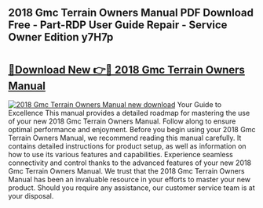 ## 2018 Gmc Terrain Owners Manual PDF Download Free - Part-RDP User Guide Repair - Service Owner Edition y7H7p

# <h2><a href="http://bc12721.oget.top/?id=2018+Gmc+Terrain+Owners+Manual">🔗Download New 👉🔴 2018 Gmc Terrain Owners Manual</a></h2>

[![2018 Gmc Terrain Owners Manual new download](https://i.imgur.com/5g1atiW.png)](http://bc12721.oget.top/?id=2018+Gmc+Terrain+Owners+Manual)
Your Guide to Excellence This manual provides a detailed roadmap for mastering the use of your new 2018 Gmc Terrain Owners Manual. Follow along to ensure optimal performance and enjoyment. Before you begin using your 2018 Gmc Terrain Owners Manual, we recommend reading this manual carefully. It contains detailed instructions for product setup, as well as information on how to use its various features and capabilities. Experience seamless connectivity and control thanks to the advanced features of your new 2018 Gmc Terrain Owners Manual. We trust that the 2018 Gmc Terrain Owners Manual has been an invaluable resource in your efforts to master your new product. Should you require any assistance, our customer service team is at your disposal.
